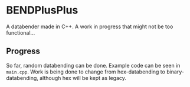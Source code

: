 # BENDPlusPlus
A databender made in C++. A work in progress that might not be too functional...

## Progress
So far, random databending can be done. Example code can be seen in `main.cpp`. 
Work is being done to change from hex-databending to binary-databending, although hex will be kept as legacy.